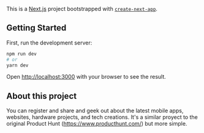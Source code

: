 This is a [Next.js](https://nextjs.org/) project bootstrapped with [`create-next-app`](https://github.com/vercel/next.js/tree/canary/packages/create-next-app).

## Getting Started

First, run the development server:

```bash
npm run dev
# or
yarn dev
```

Open [http://localhost:3000](http://localhost:3000) with your browser to see the result.

## About this project
You can register and share and geek out about the latest mobile apps, websites, hardware projects, and tech creations.
It's a similar proyect to the original Product Hunt (https://www.producthunt.com/) but more simple.
